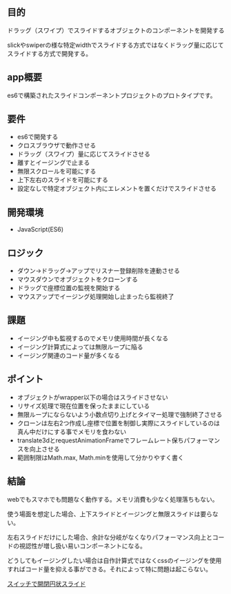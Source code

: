 ## 目的

ドラッグ（スワイプ）でスライドするオブジェクトのコンポーネントを開発する

slickやswiperの様な特定widthでスライドする方式ではなくドラッグ量に応じてスライドする方式で開発する。

## app概要

es6で構築されたスライドコンポーネントプロジェクトのプロトタイプです。

## 要件

* es6で開発する
* クロスブラウザで動作させる
* ドラッグ（スワイプ）量に応じてスライドさせる
* 離すとイージングで止まる
* 無限スクロールを可能にする
* 上下左右のスライドを可能にする
* 設定なしで特定オブジェクト内にエレメントを置くだけでスライドさせる

## 開発環境

* JavaScript(ES6)

## ロジック

* ダウン→ドラッグ→アップでリスナー登録削除を連動させる
* マウスダウンでオブジェクトをクローンする
* ドラッグで座標位置の監視を開始する
* マウスアップでイージング処理開始し止まったら監視終了

## 課題

* イージング中も監視するのでメモリ使用時間が長くなる
* イージング計算式によっては無限ループに陥る
* イージング関連のコード量が多くなる

## ポイント

* オブジェクトがwrapper以下の場合はスライドさせない
* リサイズ処理で現在位置を保ったままにしている
* 無限ループにならないよう小数点切り上げとタイマー処理で強制終了させる
* クローンは左右2つ作成し座標で位置を制御し実際にスライドしているのは真ん中だけにする事でメモリを食わない
* translate3dとrequestAnimationFrameでフレームレート保ちパフォーマンスを向上させる
* 範囲制限はMath.max, Math.minを使用して分かりやすく書く

## 結論

webでもスマホでも問題なく動作する。メモリ消費も少なく処理落ちもない。

使う場面を想定した場合、上下スライドとイージングと無限スライドは要らない。

左右スライドだけにした場合、余計な分岐がなくなりパフォーマンス向上とコードの視認性が増し扱い易いコンポーネントになる。

どうしてもイージングしたい場合は自作計算式ではなくcssのイージングを使用すればコード量を抑える事ができる。それによって特に問題は起こらない。

[スイッチで開閉円状スライド](https://github.com/k-gitest/circle_bt)